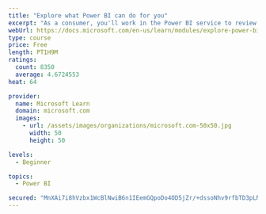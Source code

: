 ```yaml
---
title: "Explore what Power BI can do for you"
excerpt: "As a consumer, you'll work in the Power BI service to review and interact with content that has been shared with you. This module provides the foundational information that you need to work effectively in the Power BI service."
webUrl: https://docs.microsoft.com/en-us/learn/modules/explore-power-bi-service/
type: course
price: Free
length: PT1H9M
ratings:
  count: 8350
  average: 4.6724553
heat: 64

provider:
  name: Microsoft Learn
  domain: microsoft.com
  images:
    - url: /assets/images/organizations/microsoft.com-50x50.jpg
      width: 50
      height: 50

levels:
  - Beginner

topics:
  - Power BI

secured: "MnXAi7i8hVzbx1WcBlNwiB6n1IEemGQpoDo4OD5jZr/+dssoNhv9rfbTD3pLN60UUmUxPuMjwxSjRcakLiLc2/0AN6aDoc3pGj/YfEhMLApBqUn8Jup5OmDhcD1m5UqLiAL/U717aE72CiOWNMDTUDkaptXq6mlPHlEBAGor5bY9h03hUH0MmG92tahXyFpuDffviPQOW4LQyGaWUGVEpYWxd1H7RI25RY0lkJ7Bwtkt8vK1tslTPdejsLMYBCbnTHIfVc1osf33txvkMorRrGWbMqDnZdBO5Pm1vFOYdWYZB3w03jsy5DpCAwaoGRTItPCbzDxHkU3b5ZEFMGf+U+DNh/ClYgq563cop8Jku2ZfAyKBsqi+qreJm8cFb7sZGAMUf4/GHmOJdtvXWBforkx6mGwQCqBuUvUBFw17OY4=;IX9LjNMX4natYIvvN99dYA=="
---
```


